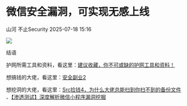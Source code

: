 #  微信安全漏洞，可实现无感上线  
山河  不止Security   2025-07-18 15:16  
  
![](https://mmbiz.qpic.cn/sz_mmbiz_jpg/0sjvG0TycCpm12zEiaCIp1C6JVbd0JY6scL87eRMRQkpxnEMxUzY17vKB8u0a5lXDj9ndADTTkNWeIVic5rZic93A/640?wx_fmt=jpeg "")  
  
  
结语  
  
护网所需工具和资料，看这里：[建议收藏，你不可或缺的护网工具和资料！](https://mp.weixin.qq.com/s?__biz=MzU3OTYxNDY1NA==&mid=2247485475&idx=1&sn=ebbd7ed07ebef6621e5db3504fdcd52b&scene=21#wechat_redirect)  
  
  
想搞钱的大佬，看这里：[安全副业2](https://mp.weixin.qq.com/s?__biz=MzU3OTYxNDY1NA==&mid=2247485004&idx=1&sn=491c3bc3f2c3b4132c15b2abb19a7f70&scene=21#wechat_redirect)  
  
  
想挖洞的大佬，看这里：[Src捡钱4，为什么大佬总能扫到你扫不到的备份文件](https://mp.weixin.qq.com/s?__biz=MzU3OTYxNDY1NA==&mid=2247485401&idx=1&sn=f6dc338afda415a8e67f1e282dd66977&scene=21#wechat_redirect)  
、[【渗透测试】深度解析微信小程序漏洞挖掘](https://mp.weixin.qq.com/s?__biz=MzU3OTYxNDY1NA==&mid=2247483968&idx=1&sn=29376cab68ad91b628fa79f0955f267b&scene=21#wechat_redirect)  
  
  
